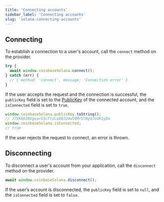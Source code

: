 ```yaml
---
title: 'Connecting accounts'
sidebar_label: 'Connecting accounts'
slug: 'solana-connecting-accounts'
---
```


## Connecting

To establish a connection to a user's account, call the `connect` method on the provider.

```javascript
try {
  await window.coinbaseSolana.connect();
} catch (err) {
  // { method: 'connect', message: 'Connection error' }
}
```

If the user accepts the request and the connection is successful, the `publicKey` field is set to the [PublicKey](https://solana-labs.github.io/solana-web3.js/classes/PublicKey.html) of the connected account, and the `isConnected` field is set to `true`.

```javascript
window.coinbaseSolana.publicKey.toString();
// J7VKAb39Vgxar55cFtzLu8QJ2dwS9MrV7NyQJoUK1yDa
window.coinbaseSolana.isConnected;
// true
```

If the user rejects the request to connect, an error is thrown.

## Disconnecting

To disconnect a user's account from your application, call the `disconnect` method on the provider.

```javascript
await window.coinbaseSolana.disconnect();
```

If the user’s account is disconnected, the `publicKey` field is set to `null`, and the `isConnected` field is set to `false`.
